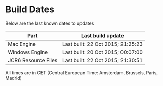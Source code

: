 # Build Dates

Below are the last known dates to updates

Part | Last build update
-----|-----
Mac Engine | Last built: 22 Oct 2015; 21:25:23
Windows Engine | Last built: 20 Oct 2015; 00:07:00
JCR6 Resource Files | Last built: 22 Oct 2015; 21:30:51
All times are in CET (Central European Time: Amsterdam, Brussels, Paris, Madrid)



